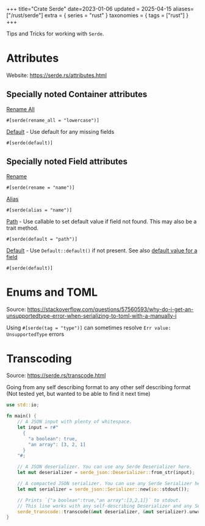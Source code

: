 +++
title="Crate Serde"
date=2023-01-06
updated = 2025-04-15
aliases=["/rust/serde"]
extra = { series = "rust" }
taxonomies = { tags = ["rust"] }
+++

Tips and Tricks for working with `Serde`.

# Attributes

Website: <https://serde.rs/attributes.html>

## Specially noted Container attributes

[Rename All](https://serde.rs/container-attrs.html#rename_all)

```
#[serde(rename_all = "lowercase")]
```

[Default](https://serde.rs/container-attrs.html#default) - Use default for any missing fields

```
#[serde(default)]
```

## Specially noted Field attributes

[Rename](https://serde.rs/field-attrs.html#rename)

```
#[serde(rename = "name")]
```

[Alias](https://serde.rs/field-attrs.html#alias)

```
#[serde(alias = "name")]
```

[Path](https://serde.rs/field-attrs.html#default--path) - Use callable to set default value if field not found. This may
also be a trait method.

```
#[serde(default = "path")]
```

[Default](https://serde.rs/field-attrs.html#default) - Use `Default::default()` if not present. See
also [default value for a field](https://serde.rs/attr-default.html)

```
#[serde(default)]
```

# Enums and TOML

Source: <https://stackoverflow.com/questions/57560593/why-do-i-get-an-unsupportedtype-error-when-serializing-to-toml-with-a-manually-i>

Using `#[serde(tag = "type")]` can sometimes resolve `Err value: UnsupportedType` errors

# Transcoding

Source: <https://serde.rs/transcode.html>

Going from any self describing format to any other self describing format (Not tested yet, but wanted to be able to find it next time)

```rust
use std::io;

fn main() {
    // A JSON input with plenty of whitespace.
    let input = r#"
      {
        "a boolean": true,
        "an array": [3, 2, 1]
      }
    "#;

    // A JSON deserializer. You can use any Serde Deserializer here.
    let mut deserializer = serde_json::Deserializer::from_str(input);

    // A compacted JSON serializer. You can use any Serde Serializer here.
    let mut serializer = serde_json::Serializer::new(io::stdout());

    // Prints `{"a boolean":true,"an array":[3,2,1]}` to stdout.
    // This line works with any self-describing Deserializer and any Serializer.
    serde_transcode::transcode(&mut deserializer, &mut serializer).unwrap();
}
```

